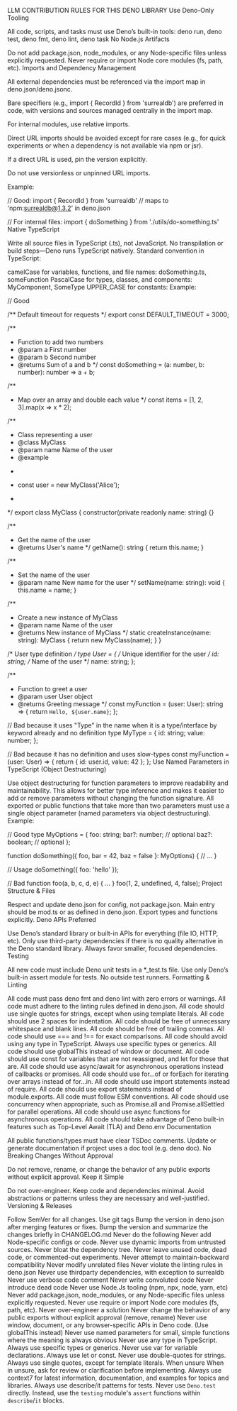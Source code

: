 LLM CONTRIBUTION RULES FOR THIS DENO LIBRARY
Use Deno-Only Tooling

All code, scripts, and tasks must use Deno’s built-in tools:
deno run, deno test, deno fmt, deno lint, deno task
No Node.js Artifacts

Do not add package.json, node_modules, or any Node-specific files unless explicitly requested.
Never require or import Node core modules (fs, path, etc).
Imports and Dependency Management

All external dependencies must be referenced via the import map in deno.json/deno.jsonc.

Bare specifiers (e.g., import { RecordId } from 'surrealdb') are preferred in code, with versions and sources managed centrally in the import map.

For internal modules, use relative imports.

Direct URL imports should be avoided except for rare cases (e.g., for quick experiments or when a dependency is not available via npm or jsr).

If a direct URL is used, pin the version explicitly.

Do not use versionless or unpinned URL imports.

Example:

// Good:
import { RecordId } from 'surrealdb' // maps to 'npm:surrealdb@1.3.2' in deno.json

// For internal files:
import { doSomething } from './utils/do-something.ts'
Native TypeScript

Write all source files in TypeScript (.ts), not JavaScript.
No transpilation or build steps—Deno runs TypeScript natively.
Standard convention in TypeScript:

camelCase for variables, functions, and file names:
doSomething.ts, someFunction
PascalCase for types, classes, and components:
MyComponent, SomeType
UPPER_CASE for constants:
Example:

// Good

/** Default timeout for requests  */
export const DEFAULT_TIMEOUT = 3000;

/**
 * Function to add two numbers
 * @param a First number
 * @param b Second number
 * @returns Sum of a and b
 */
const doSomething = (a: number, b: number): number => a + b;

/**
 * Map over an array and double each value
 */
const items = [1, 2, 3].map(x => x * 2);

/**
 * Class representing a user
 * @class MyClass
 * @param name Name of the user
 * @example
 * ```typescript
 * const user = new MyClass('Alice');
 * ```
 */
export class MyClass {
  constructor(private readonly name: string) {}

  /**
   * Get the name of the user
   * @returns User's name
   */
  getName(): string {
    return this.name;
  }

  /**
   * Set the name of the user
   * @param name New name for the user
   */
  setName(name: string): void {
    this.name = name;
  }

  /**
   * Create a new instance of MyClass
   * @param name Name of the user
   * @returns New instance of MyClass
   */
  static createInstance(name: string): MyClass {
    return new MyClass(name);
  }
}

/* User type definition */
type User = {
  /* Unique identifier for the user */
  id: string;
  /* Name of the user */
  name: string;
};

/**
 * Function to greet a user
 * @param user User object
 * @returns Greeting message
 */
const myFunction = (user: User): string => {
  return `Hello, ${user.name}`;
};

// Bad because it uses "Type" in the name when it is a type/interface by keyword already and no definition
type MyType = {
  id: string;
  value: number;
};

// Bad because it has no definition and uses slow-types
const myFunction = (user: User) => {
  return { id: user.id, value: 42 };
};
Use Named Parameters in TypeScript (Object Destructuring)

Use object destructuring for function parameters to improve readability and maintainability.
This allows for better type inference and makes it easier to add or remove parameters without changing the function signature.
All exported or public functions that take more than two parameters must use a single object parameter (named parameters via object destructuring).
Example:

// Good
type MyOptions = {
   foo: string;
   bar?: number; // optional
   baz?: boolean; // optional
 };

 function doSomething({ foo, bar = 42, baz = false }: MyOptions) {
   // ...
 }

 // Usage
 doSomething({ foo: 'hello' });

 // Bad
 function foo(a, b, c, d, e) { ... }
 foo(1, 2, undefined, 4, false);
Project Structure & Files

Respect and update deno.json for config, not package.json.
Main entry should be mod.ts or as defined in deno.json.
Export types and functions explicitly.
Deno APIs Preferred

Use Deno’s standard library or built-in APIs for everything (file IO, HTTP, etc).
Only use third-party dependencies if there is no quality alternative in the Deno standard library.
Always favor smaller, focused dependencies.
Testing

All new code must include Deno unit tests in a *_test.ts file.
Use only Deno’s built-in assert module for tests.
No outside test runners.
Formatting & Linting

All code must pass deno fmt and deno lint with zero errors or warnings.
All code must adhere to the linting rules defined in deno.json.
All code should use single quotes for strings, except when using template literals.
All code should use 2 spaces for indentation.
All code should be free of unnecessary whitespace and blank lines.
All code should be free of trailing commas.
All code should use === and !== for exact comparisons.
All code should avoid using any type in TypeScript. Always use specific types or generics.
All code should use globalThis instead of window or document.
All code should use const for variables that are not reassigned, and let for those that are.
All code should use async/await for asynchronous operations instead of callbacks or promises.
All code should use for...of or forEach for iterating over arrays instead of for...in.
All code should use import statements instead of require.
All code should use export statements instead of module.exports.
All code must follow ESM conventions.
All code should use concurrency when appropriate, such as Promise.all and Promise.allSettled for parallel operations.
All code should use async functions for asynchronous operations.
All code should take advantage of Deno built-in features such as Top-Level Await (TLA) and Deno.env
Documentation

All public functions/types must have clear TSDoc comments.
Update or generate documentation if project uses a doc tool (e.g. deno doc).
No Breaking Changes Without Approval

Do not remove, rename, or change the behavior of any public exports without explicit approval.
Keep it Simple

Do not over-engineer. Keep code and dependencies minimal.
Avoid abstractions or patterns unless they are necessary and well-justified.
Versioning & Releases

Follow SemVer for all changes.
Use git tags
Bump the version in deno.json after merging features or fixes.
Bump the version and summarize the changes briefly in CHANGELOG.md
Never do the following
Never add Node-specific configs or code.
Never use dynamic imports from untrusted sources.
Never bloat the dependency tree.
Never leave unused code, dead code, or commented-out experiments.
Never attempt to maintain-backward compatibility
Never modify unrelated files
Never violate the linting rules in deno.json
Never use thirdparty dependencies, with exception to surrealdb
Never use verbose code comment
Never write convoluted code
Never introduce dead code
Never use Node.Js tooling (npm, npx, node, yarn, etc)
Never add package.json, node_modules, or any Node-specific files unless explicitly requested.
Never use require or import Node core modules (fs, path, etc).
Never over-engineer a solution
Never change the behavior of any public exports without explicit approval (remove, rename)
Never use window, document, or any browser-specific APIs in Deno code. (Use globalThis instead)
Never use named parameters for small, simple functions where the meaning is always obvious
Never use any type in TypeScript. Always use specific types or generics.
Never use var for variable declarations. Always use let or const.
Never use double-quotes for strings. Always use single quotes, except for template literals.
When unsure
When in unsure, ask for review or clarification before implementing.
Always use context7 for latest information, documentation, and examples for topics and libraries.
Always use describe/it patterns for tests.
Never use `Deno.test` directly. Instead, use the `testing` module's `assert` functions within `describe`/`it` blocks.
